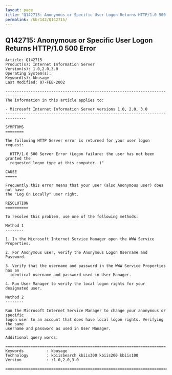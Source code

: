 ```yaml
---
layout: page
title: "Q142715: Anonymous or Specific User Logon Returns HTTP/1.0 500 Error"
permalink: /kb/142/Q142715/
---
```


## Q142715: Anonymous or Specific User Logon Returns HTTP/1.0 500 Error

	Article: Q142715
	Product(s): Internet Information Server
	Version(s): 1.0,2.0,3.0
	Operating System(s): 
	Keyword(s): kbusage
	Last Modified: 07-FEB-2002
	
	-------------------------------------------------------------------------------
	The information in this article applies to:
	
	- Microsoft Internet Information Server versions 1.0, 2.0, 3.0 
	-------------------------------------------------------------------------------
	
	SYMPTOMS
	========
	
	The following HTTP Server error is returned for your user logon request:
	
	  HTTP/1.0 500 Server Error (Logon failure: the user has not been granted the
	  requested logon type at this computer. )"
	
	CAUSE
	=====
	
	Frequently this error means that your user (also Anonymous user) does not have
	the "Log On Locally" user right.
	
	RESOLUTION
	==========
	
	To resolve this problem, use one of the following methods:
	
	Method 1
	--------
	
	1. In the Microsoft Internet Service Manager open the WWW Service Properties.
	
	2. For Anonymous user, verify the Anonymous Logon Username and Password.
	
	3. Verify that the username and password in the WWW Service Properties has an
	  identical username and password used in User Manager.
	
	4. Run User Manager to verify the local logon rights for your designated user.
	
	Method 2
	--------
	
	Run the Microsoft Internet Service Manager to change your anonymous or specific
	logon user to an account that does have local logon rights. Verifying the same
	username and password as used in User Manager.
	
	Additional query words:
	
	======================================================================
	Keywords          : kbusage 
	Technology        : kbiisSearch kbiis300 kbiis200 kbiis100
	Version           : :1.0,2.0,3.0
	
	=============================================================================
	
